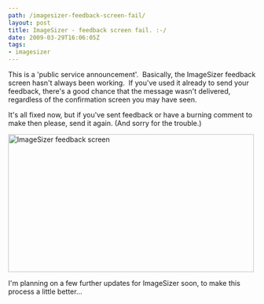 ```yaml
---
path: /imagesizer-feedback-screen-fail/
layout: post
title: ImageSizer - feedback screen fail. :-/
date: 2009-03-29T16:06:05Z
tags:
- imagesizer
---
```


This is a 'public service announcement'.  Basically, the ImageSizer feedback screen hasn't always been working.  If you've used it already to send your feedback, there's a good chance that the message wasn't delivered, regardless of the confirmation screen you may have seen.  

It's all fixed now, but if you've sent feedback or have a burning comment to make then please, send it again. (And sorry for the trouble.)

<!--more--><img class="alignnone size-full wp-image-835" title="ImageSizer feedback screen" src="http://uploads.psyked.co.uk/2009/03/feedback-screen.jpg" alt="ImageSizer feedback screen" width="500" height="280" />

I'm planning on a few further updates for ImageSizer soon, to make this process a little better...